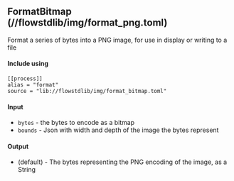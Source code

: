 ## FormatBitmap (//flowstdlib/img/format_png.toml)
Format a series of bytes into a PNG image, for use in display or writing to a file

#### Include using
```
[[process]]
alias = "format"
source = "lib://flowstdlib/img/format_bitmap.toml"
```

#### Input
* `bytes` - the bytes to encode as a bitmap
* `bounds` - Json with width and depth of the image the bytes represent

#### Output
* (default) - The bytes representing the PNG encoding of the image, as a String
